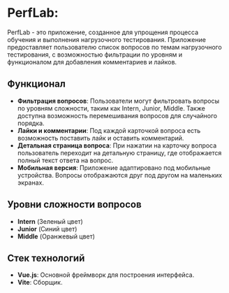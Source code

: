 # PerfLab:

PerfLab - это приложение, созданное для упрощения процесса обучения и выполнения нагрузочного тестирования. Приложение предоставляет пользователю список вопросов по темам нагрузочного тестирования, с возможностью фильтрации по уровням и функционалом для добавления комментариев и лайков.

## Функционал

- **Фильтрация вопросов**: Пользователи могут фильтровать вопросы по уровням сложности, таким как Intern, Junior, Middle. Также доступна возможность перемешивания вопросов для случайного порядка.
- **Лайки и комментарии**: Под каждой карточкой вопроса есть возможность поставить лайк и оставить комментарий.
- **Детальная страница вопроса**: При нажатии на карточку вопроса пользователь переходит на детальную страницу, где отображается полный текст ответа на вопрос.
- **Мобильная версия**: Приложение адаптировано под мобильные устройства. Вопросы отображаются друг под другом на маленьких экранах.

## Уровни сложности вопросов

- **Intern** (Зеленый цвет)
- **Junior** (Синий цвет)
- **Middle** (Оранжевый цвет)

## Стек технологий

- **Vue.js**: Основной фреймворк для построения интерфейса.
- **Vite**: Сборщик.
